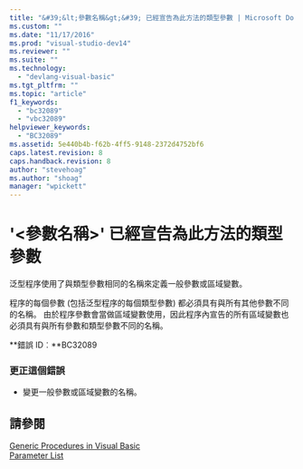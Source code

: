 ```yaml
---
title: "&#39;&lt;參數名稱&gt;&#39; 已經宣告為此方法的類型參數 | Microsoft Docs"
ms.custom: ""
ms.date: "11/17/2016"
ms.prod: "visual-studio-dev14"
ms.reviewer: ""
ms.suite: ""
ms.technology: 
  - "devlang-visual-basic"
ms.tgt_pltfrm: ""
ms.topic: "article"
f1_keywords: 
  - "bc32089"
  - "vbc32089"
helpviewer_keywords: 
  - "BC32089"
ms.assetid: 5e440b4b-f62b-4ff5-9148-2372d4752bf6
caps.latest.revision: 8
caps.handback.revision: 8
author: "stevehoag"
ms.author: "shoag"
manager: "wpickett"
---
```

# &#39;&lt;參數名稱&gt;&#39; 已經宣告為此方法的類型參數
泛型程序使用了與類型參數相同的名稱來定義一般參數或區域變數。  
  
 程序的每個參數 \(包括泛型程序的每個類型參數\) 都必須具有與所有其他參數不同的名稱。 由於程序參數會當做區域變數使用，因此程序內宣告的所有區域變數也必須具有與所有參數和類型參數不同的名稱。  
  
 **錯誤 ID︰**BC32089  
  
### 更正這個錯誤  
  
-   變更一般參數或區域變數的名稱。  
  
## 請參閱  
 [Generic Procedures in Visual Basic](/dotnet/visual-basic/programming-guide/language-features/data-types/generic-procedures)   
 [Parameter List](/dotnet/visual-basic/language-reference/statements/parameter-list)